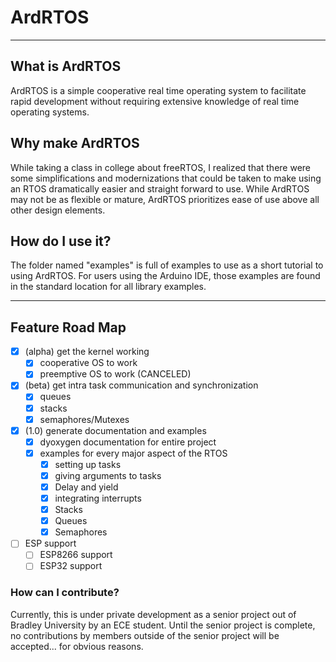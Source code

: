 # __ArdRTOS__
___
## __What is ArdRTOS__
ArdRTOS is a simple cooperative real time operating system to facilitate rapid development without requiring extensive knowledge of real time operating systems.

## __Why make ArdRTOS__
While taking a class in college about freeRTOS, I realized that there were some simplifications and modernizations that could be taken to make using an RTOS dramatically easier and straight forward to use. While ArdRTOS may not be as flexible or mature, ArdRTOS prioritizes ease of use above all other design elements.

## __How do I use it?__
The folder named "examples" is full of examples to use as a short tutorial to using ArdRTOS. For users using the Arduino IDE, those examples are found in the standard location for all library examples.
___
## __Feature Road Map__
- [X] (alpha) get the kernel working
    - [X] cooperative OS to work
    - [X] preemptive OS to work (CANCELED)
- [X] (beta) get intra task communication and synchronization
    - [X] queues
    - [X] stacks
    - [X] semaphores/Mutexes
- [X] (1.0) generate documentation and examples
    - [X] dyoxygen documentation for entire project
    - [X] examples for every major aspect of the RTOS
        - [X] setting up tasks
        - [X] giving arguments to tasks
        - [X] Delay and yield
        - [X] integrating interrupts
        - [X] Stacks
        - [X] Queues
        - [X] Semaphores
- [ ] ESP support
    - [ ] ESP8266 support
    - [ ] ESP32 support

### __How can I contribute?__
Currently, this is under private development as a senior project out of Bradley University by an ECE student. Until the senior project is complete, no contributions by members outside of the senior project will be accepted... for obvious reasons.